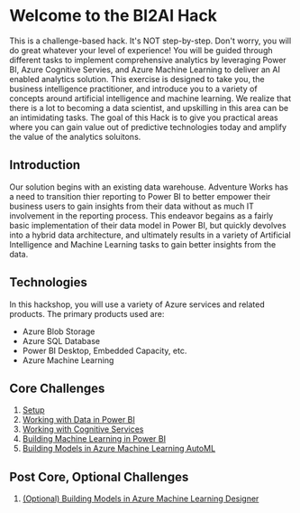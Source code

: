 # Welcome to the BI2AI Hack

This is a challenge-based hack. It's NOT step-by-step. Don't worry, you will do great whatever your level of experience! You will be guided through different tasks to implement comprehensive analytics by leveraging Power BI, Azure Cognitive Servies, and Azure Machine Learning to deliver an AI enabled analytics solution.  This exercise is designed to take you, the business intelligence practitioner, and introduce you to a variety of concepts around artificial intelligence and machine learning.  We realize that there is a lot to becoming a data scientist, and upskilling in this area can be an intimidating tasks.  The goal of this Hack is to give you practical areas where you can gain value out of predictive technologies today and amplify the value of the analytics soluitons.

## **Introduction**

Our solution begins with an existing data warehouse.  Adventure Works has a need to transition thier reporting to Power BI to better empower their business users to gain insights from their data without as much IT involvement in the reporting process. This endeavor begains as a fairly basic implementation of their data model in Power BI, but quickly devolves into a hybrid data architecture, and ultimately results in a variety of Artificial Intelligence and Machine Learning tasks to gain better insights from the data.  

## Technologies

In this hackshop, you will use a variety of Azure services and related products.  The primary products used are:
*   Azure Blob Storage
*   Azure SQL Database
*   Power BI Desktop, Embedded Capacity, etc.
*   Azure Machine Learning

## Core Challenges

1.  [Setup](./Student/01-Setup.md)
1.  [Working with Data in Power BI](./Student/02-Dataflows.md)
1.  [Working with Cognitive Services](./Student/03-CognitiveServices.md)
1.  [Building Machine Learning in Power BI](./Student/04-PowerBIAutoML.md)
1.  [Building Models in Azure Machine Learning AutoML](./Student/05-AMLAutoML.md)

## Post Core, Optional Challenges
1.  [(Optional) Building Models in Azure Machine Learning Designer](./Student/06-AMLDesigner.md)
